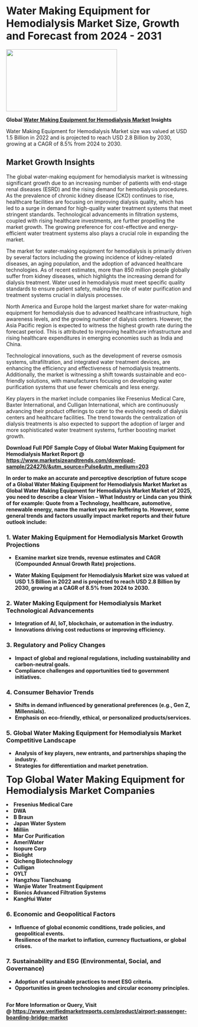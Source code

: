<H1>Water Making Equipment for Hemodialysis Market Size, Growth and Forecast from 2024 - 2031</H1><img class="aligncenter size-medium wp-image-584254" src="https://thirdeyenews.in/wp-content/uploads/2024/09/Global-Market-Research-300x168.jpeg" alt="" width="300" height="168" /><p><strong>Global&nbsp;<a href="https://www.marketsizeandtrends.com/download-sample/224276/&amp;utm_source=Pulse&amp;utm_medium=203">Water Making Equipment for Hemodialysis Market</a> Insights</strong></p><p>Water Making Equipment for Hemodialysis Market size was valued at USD 1.5 Billion in 2022 and is projected to reach USD 2.8 Billion by 2030, growing at a CAGR of 8.5% from 2024 to 2030.</p><p><h2>Market Growth Insights</h2> <p>The global water-making equipment for hemodialysis market is witnessing significant growth due to an increasing number of patients with end-stage renal diseases (ESRD) and the rising demand for hemodialysis procedures. As the prevalence of chronic kidney disease (CKD) continues to rise, healthcare facilities are focusing on improving dialysis quality, which has led to a surge in demand for high-quality water treatment systems that meet stringent standards. Technological advancements in filtration systems, coupled with rising healthcare investments, are further propelling the market growth. The growing preference for cost-effective and energy-efficient water treatment systems also plays a crucial role in expanding the market.</p> <p><strong></strong></p> <p>The market for water-making equipment for hemodialysis is primarily driven by several factors including the growing incidence of kidney-related diseases, an aging population, and the adoption of advanced healthcare technologies. As of recent estimates, more than 850 million people globally suffer from kidney diseases, which highlights the increasing demand for dialysis treatment. Water used in hemodialysis must meet specific quality standards to ensure patient safety, making the role of water purification and treatment systems crucial in dialysis processes.</p> <p>North America and Europe hold the largest market share for water-making equipment for hemodialysis due to advanced healthcare infrastructure, high awareness levels, and the growing number of dialysis centers. However, the Asia Pacific region is expected to witness the highest growth rate during the forecast period. This is attributed to improving healthcare infrastructure and rising healthcare expenditures in emerging economies such as India and China.</p> <p>Technological innovations, such as the development of reverse osmosis systems, ultrafiltration, and integrated water treatment devices, are enhancing the efficiency and effectiveness of hemodialysis treatments. Additionally, the market is witnessing a shift towards sustainable and eco-friendly solutions, with manufacturers focusing on developing water purification systems that use fewer chemicals and less energy.</p> <p>Key players in the market include companies like Fresenius Medical Care, Baxter International, and Culligan International, which are continuously advancing their product offerings to cater to the evolving needs of dialysis centers and healthcare facilities. The trend towards the centralization of dialysis treatments is also expected to support the adoption of larger and more sophisticated water treatment systems, further boosting market growth.</p> <p><strong></p><p><span class=""><strong>Download Full PDF Sample Copy of Global Water Making Equipment for Hemodialysis Market Report</strong> @ <a href="https://www.marketsizeandtrends.com/download-sample/224276/&amp;utm_source=Pulse&amp;utm_medium=203" target="_blank">https://www.marketsizeandtrends.com/download-sample/224276/&amp;utm_source=Pulse&amp;utm_medium=203</a></span></p><p>In order to make an accurate and perceptive description of future scope of a Global&nbsp;Water Making Equipment for Hemodialysis Market Market as Global&nbsp;Water Making Equipment for Hemodialysis Market Market of 2025, you need to describe a clear Vision &ndash; What Industry or Linda can you think of for example: Quote from a Technology, healthcare, automotive, renewable energy, name the market you are Reffering to. However, some general trends and factors usually impact market reports and their future outlook include:</p><h3>1.&nbsp;<strong>Water Making Equipment for Hemodialysis Market Growth Projections</strong></h3><ul><li>Examine market size trends, revenue estimates and CAGR (Compounded Annual Growth Rate) projections.</li><li><p>Water Making Equipment for Hemodialysis Market size was valued at USD 1.5 Billion in 2022 and is projected to reach USD 2.8 Billion by 2030, growing at a CAGR of 8.5% from 2024 to 2030.</p></li></ul><h3>2.&nbsp;<strong>Water Making Equipment for Hemodialysis Market Technological Advancements</strong></h3><ul><li>Integration of AI, IoT, blockchain, or automation in the industry.</li><li>Innovations driving cost reductions or improving efficiency.</li></ul><h3>3.&nbsp;<strong>Regulatory and Policy Changes</strong></h3><ul><li>Impact of global and regional regulations, including sustainability and carbon-neutral goals.</li><li>Compliance challenges and opportunities tied to government initiatives.</li></ul><h3>4.&nbsp;<strong>Consumer Behavior Trends</strong></h3><ul><li>Shifts in demand influenced by generational preferences (e.g., Gen Z, Millennials).</li><li>Emphasis on eco-friendly, ethical, or personalized products/services.</li></ul><h3>5.&nbsp;<strong>Global Water Making Equipment for Hemodialysis Market Competitive Landscape</strong></h3><ul><li>Analysis of key players, new entrants, and partnerships shaping the industry.</li><li>Strategies for differentiation and market penetration.</li></ul><p data-pm-slice="1 1 []"><span style="color: inherit; font-family: inherit; font-size: 25px;">Top Global Water Making Equipment for Hemodialysis Market Companies</span></p><div class="" data-test-id=""><p><li>Fresenius Medical Care</li><li> DWA</li><li> B Braun</li><li> Japan Water System</li><li> Milliin</li><li> Mar Cor Purification</li><li> AmeriWater</li><li> Isopure Corp</li><li> Biolight</li><li> Qicheng Biotechnology</li><li> Culligan</li><li> OYLT</li><li> Hangzhou Tianchuang</li><li> Wanjie Water Treatment Equipment</li><li> Bionics Advanced Filtration Systems</li><li> KangHui Water</li></p></div><h3>6.&nbsp;<strong>Economic and Geopolitical Factors</strong></h3><ul><li>Influence of global economic conditions, trade policies, and geopolitical events.</li><li>Resilience of the market to inflation, currency fluctuations, or global crises.</li></ul><h3>7.&nbsp;<strong>Sustainability and ESG (Environmental, Social, and Governance)</strong></h3><ul><li>Adoption of sustainable practices to meet ESG criteria.</li><li>Opportunities in green technologies and circular economy principles.</li></ul><h2><strong style="font-size: 14px;">For More Information or Query, Visit @&nbsp;</strong><a style="background-color: #ffffff; font-size: 14px;" href="https://www.marketsizeandtrends.com/report/water-making-equipment-for-hemodialysis-market/" target="_blank">https://www.verifiedmarketreports.com/product/airport-passenger-boarding-bridge-market</a></h2>
